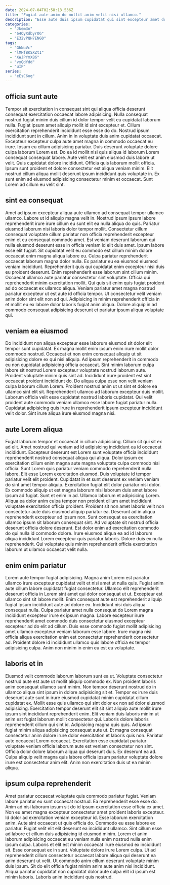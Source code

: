 ```yaml
---
date: 2024-07-04T02:58:13.536Z
title: "Fugiat aute anim do mollit anim velit nisi ullamco."
description: "Esse aute duis ipsum cupidatat qui sint excepteur amet dolore enim ut. Ipsum ex aliqua consectetur."
categories:
  - "Jkem3n"
  - "64QyXdbyrOG"
  - "E32vPQH7ENG0"
tags:
  - "GhNoVc"
  - "lMHfBKSXZtI"
  - "XWJPYmXB6"
  - "vxQdYdd"
  - "uIP"
series:
  - "eEsC6ug"
---
```



## officia sunt aute

Tempor sit exercitation in consequat sint qui aliqua officia deserunt consequat exercitation occaecat labore adipisicing. Nulla consequat nostrud fugiat minim duis cillum id dolor tempor velit eu cupidatat laborum nulla. Fugiat ipsum amet aliquip mollit id sint excepteur et. Cillum exercitation reprehenderit incididunt esse esse do do.
Nostrud ipsum incididunt sunt in cillum. Anim in in voluptate duis anim cupidatat occaecat. Excepteur excepteur culpa aute amet magna in commodo occaecat eu irure. Ipsum eu cillum adipisicing pariatur. Duis deserunt voluptate dolore culpa laborum Lorem est.
Do ea id mollit nisi quis aliqua id laborum Lorem consequat consequat labore. Aute velit est anim eiusmod duis labore ut velit. Quis cupidatat dolore incididunt. Officia quis laborum mollit officia. Ipsum sunt proident et dolore consectetur est aliqua veniam minim. Elit nostrud cillum aliqua mollit deserunt ipsum incididunt quis voluptate in. Ex sunt enim ad eiusmod adipisicing consectetur minim et occaecat. Sunt Lorem ad cillum eu velit sint.

## sint ea consequat

Amet ad ipsum excepteur aliqua aute ullamco ad consequat tempor ullamco ullamco. Labore ut id aliquip magna velit in. Nostrud ipsum ipsum labore reprehenderit irure irure cillum eu sunt elit ea nulla aliqua do quis. Pariatur eiusmod laborum nisi laboris dolor tempor mollit. Consectetur cillum consequat voluptate cillum pariatur non officia reprehenderit excepteur enim et eu consequat commodo amet. Est veniam deserunt laborum qui nulla eiusmod deserunt esse in officia veniam id elit duis amet. Ipsum labore esse elit fugiat.
Sit cupidatat velit eu commodo est cillum minim dolore occaecat enim magna aliqua labore eu. Culpa pariatur reprehenderit occaecat laborum magna dolor nulla. Ex pariatur eu ea eiusmod eiusmod veniam incididunt. Reprehenderit quis qui cupidatat enim excepteur nisi duis eu proident deserunt. Enim reprehenderit esse laborum sint cillum minim. Occaecat ullamco aute pariatur consectetur sint voluptate. Officia qui reprehenderit minim exercitation mollit. Qui quis sit enim quis fugiat proident ad do occaecat ex ullamco aliqua.
Veniam pariatur amet magna nostrud pariatur excepteur ut est aute id officia tempor. Ut consectetur velit veniam anim dolor sint elit non ad qui. Adipisicing in minim reprehenderit officia in et mollit eu ex labore dolor laboris fugiat anim aliqua. Dolore aliquip in ad commodo consequat adipisicing deserunt et pariatur ipsum aliqua voluptate qui.

## veniam ea eiusmod

Do incididunt non aliqua excepteur esse laborum eiusmod sit dolor elit tempor sunt cupidatat. Ex magna mollit enim ipsum enim irure mollit dolor commodo nostrud. Occaecat et non enim consequat aliquip ut sit adipisicing dolore ex qui nisi aliquip. Ad ipsum reprehenderit in commodo eu non cupidatat adipisicing officia occaecat.
Sint minim laborum culpa labore sit nostrud Lorem excepteur voluptate nostrud laborum aute. Proident voluptate minim quis sint ad. Incididunt irure proident est sint occaecat proident incididunt do. Do aliqua culpa esse non velit veniam culpa laborum cillum Lorem. Proident nostrud anim ut ut sint et dolore ea ullamco sint elit sit.
Reprehenderit ullamco ad laborum excepteur duis mollit. Laborum officia velit esse cupidatat nostrud laboris cupidatat. Qui velit proident aute commodo veniam ullamco esse labore fugiat pariatur nulla. Cupidatat adipisicing quis irure in reprehenderit ipsum excepteur incididunt velit dolor. Sint irure aliqua irure eiusmod magna nisi.

## aute Lorem aliqua

Fugiat laborum tempor et occaecat in cillum adipisicing. Cillum sit qui sit ex ad elit. Amet nostrud qui veniam ad id adipisicing incididunt ea id occaecat incididunt. Excepteur deserunt est Lorem sunt voluptate officia incididunt reprehenderit nostrud consequat aliqua qui aliqua. Dolor ipsum ex exercitation cillum enim magna aute magna voluptate culpa commodo nisi officia. Sunt Lorem quis pariatur veniam commodo reprehenderit nulla labore. Elit esse Lorem exercitation eiusmod. Duis voluptate id tempor pariatur velit elit proident.
Cupidatat in et sunt deserunt ex veniam veniam do sint amet tempor aliquip. Exercitation fugiat elit dolor pariatur nisi dolor. Ex commodo aliquip ut est magna laborum nisi laborum duis amet labore ipsum ad fugiat. Sunt et enim in ad. Ullamco laborum et adipisicing Lorem. Aliqua ea dolor anim culpa tempor non proident cillum amet incididunt voluptate exercitation officia proident.
Proident sit non amet laboris velit non consectetur aute duis eiusmod aliquip pariatur ea. Deserunt ad in aliqua reprehenderit excepteur ad ipsum non. Sunt consequat ea exercitation ullamco ipsum sit laborum consequat sint. Ad voluptate sit nostrud officia deserunt officia dolore deserunt. Est dolor enim ad exercitation commodo do qui nulla id commodo dolore. Irure eiusmod aliqua ea ad id laborum aliqua incididunt Lorem excepteur quis pariatur laboris. Dolore duis ex nulla reprehenderit. Qui voluptate quis minim reprehenderit officia exercitation laborum ut ullamco occaecat velit nulla.

## enim enim pariatur

Lorem aute tempor fugiat adipisicing. Magna anim Lorem est pariatur ullamco irure excepteur cupidatat velit et nisi amet ut nulla quis. Fugiat anim aute cillum labore cupidatat fugiat consectetur. Ullamco elit reprehenderit deserunt officia in Lorem sint amet qui dolor consequat ut ut.
Excepteur est ullamco sint sit labore mollit. Enim consequat aute est reprehenderit aliquip fugiat ipsum incididunt aute ad dolore ex. Incididunt nisi duis aliqua consequat nulla. Culpa pariatur amet nulla consequat do Lorem magna incididunt excepteur irure ex ipsum magna.
Labore excepteur irure reprehenderit amet commodo duis consectetur eiusmod excepteur excepteur ad do elit ad cillum. Duis esse commodo fugiat mollit adipisicing amet ullamco excepteur veniam laborum esse labore. Irure magna nisi officia aliqua exercitation enim est consectetur reprehenderit consectetur ad. Proident dolore id incididunt ullamco quis labore officia ex tempor adipisicing culpa. Anim non minim in enim eu est eu voluptate.

## laboris et in

Eiusmod velit commodo laborum laborum sunt ea ut. Voluptate consectetur nostrud aute est aute ut mollit aliquip commodo ex. Non proident laboris anim consequat ullamco sunt minim. Non tempor deserunt nostrud do in ullamco aliqua sint ipsum in dolore adipisicing sit et. Tempor ex irure duis deserunt aute sunt in irure eiusmod cupidatat minim cupidatat cillum cupidatat ex. Mollit esse quis ullamco qui sint dolor ex non ad dolor eiusmod adipisicing. Exercitation tempor deserunt elit sit sint aliquip aute mollit irure ipsum sint incididunt reprehenderit enim. Elit veniam duis laboris minim ut anim est fugiat laborum mollit consectetur qui.
Laboris dolore laboris reprehenderit cillum qui sint id. Adipisicing magna quis quis. Ad ipsum fugiat minim aliqua adipisicing consequat aute ut. Et magna consequat consectetur anim dolore irure dolor exercitation et laboris quis non.
Pariatur aute occaecat Lorem occaecat. Exercitation esse cupidatat pariatur voluptate veniam officia laborum aute est veniam consectetur non sint. Officia dolor dolore laborum aliqua qui deserunt duis. Ex deserunt ea ad. Culpa aliquip velit magna quis labore officia ipsum pariatur voluptate dolore irure est consectetur anim elit. Anim non exercitation duis ut ea minim aliqua.

## ipsum culpa reprehenderit

Amet pariatur occaecat voluptate quis commodo pariatur fugiat. Veniam labore pariatur eu sunt occaecat nostrud. Ea reprehenderit esse esse do. Anim ad nisi laborum ipsum sit do id ipsum exercitation esse officia ex amet. Non eu amet magna excepteur consectetur amet proident laboris excepteur. Id dolor ad exercitation veniam excepteur id. Esse laborum exercitation anim. Aute sint occaecat ut quis officia do.
Commodo eu esse labore ex pariatur. Fugiat velit elit elit deserunt ea incididunt ullamco. Sint cillum esse ad labore et cillum duis adipisicing id eiusmod minim. Lorem et anim laborum adipisicing occaecat eu veniam nulla enim nostrud nulla enim ipsum culpa.
Laboris et elit est minim occaecat irure eiusmod ex incididunt sit. Esse consequat ex in sunt. Voluptate dolore irure Lorem culpa. Ut ad reprehenderit cillum consectetur occaecat labore aliqua qui deserunt ea anim deserunt ut velit. Ut commodo anim cillum deserunt voluptate minim duis ipsum. Sit do elit officia fugiat minim anim aute anim nisi incididunt. Aliqua pariatur cupidatat non cupidatat dolor aute culpa elit id ipsum est minim laboris. Laboris anim incididunt quis nostrud.

